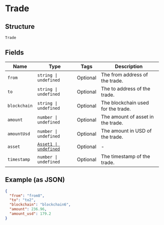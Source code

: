 
# Trade

## Structure

`Trade`

## Fields

| Name | Type | Tags | Description |
|  --- | --- | --- | --- |
| `from` | `string \| undefined` | Optional | The from address of the trade. |
| `to` | `string \| undefined` | Optional | The to address of the trade. |
| `blockchain` | `string \| undefined` | Optional | The blockchain used for the trade. |
| `amount` | `number \| undefined` | Optional | The amount of asset in the trade. |
| `amountUsd` | `number \| undefined` | Optional | The amount in USD of the trade. |
| `asset` | [`Asset1 \| undefined`](../../doc/models/asset-1.md) | Optional | - |
| `timestamp` | `number \| undefined` | Optional | The timestamp of the trade. |

## Example (as JSON)

```json
{
  "from": "from8",
  "to": "to2",
  "blockchain": "blockchain6",
  "amount": 236.96,
  "amount_usd": 179.2
}
```

